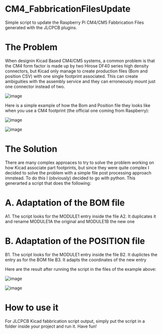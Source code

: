# CM4_FabbricationFilesUpdate
Simple script to update the Raspberry Pi CM4/CM5 Fabbrication Files generated with the JLCPCB plugins.

# The Problem
When designin Kicad Based CM4/CM5 systems, a common problem is that the CM4 form factor is made up by two Hirose DF40 series high density connectors, but Kicad only manage to create production files (Bom and position CSV) with one single footprint associated. This can create ambiguities with the assembly service and they can erroneously mount just one connector instead of two.

![image](https://github.com/user-attachments/assets/b9b95255-6a00-41eb-b5c9-eadf77694051)

Here is a simple example of how the Bom and Position file they looks like when you use a CM4 footprint (the official one coming from Raspberry):

![image](https://github.com/user-attachments/assets/8ca89909-624d-4833-b142-abaea27d5c80)

![image](https://github.com/user-attachments/assets/0034acd7-e4e4-4db4-bfa9-b214970de433)

# The Solution
There are many complex approaces to try to solve the problem working on how Kicad associate part footprints, but since they were quite complex I decided to solve the problem with a simple file post processing approach imnstead. To do this I (obviously) decided to go with python. This generarted a script that does the following:

# A. Adaptation of the BOM file
A1. The script looks for the MODULE1 entry inside the file
A2. It duplicates it and rename MODULE1A the original and MODULE1B the new one

# B. Adaptation of the POSITION file
B1. The script looks for the MODULE1 entry inside the file
B2. It duplictes the entry as for the BOM file
B3. It adapts the coordinates of the new entry

Here are the result after running the script in the files of the example above:

![image](https://github.com/user-attachments/assets/c3261b6e-e880-4809-9437-6aca28c6e5dc)

![image](https://github.com/user-attachments/assets/272ead05-de9c-4989-bc5b-c61bfc0095e5)

# How to use it
For JLCPCB Kicad fabbrication script output, simply put the script in a folder inside your project and run it. Have fun!

